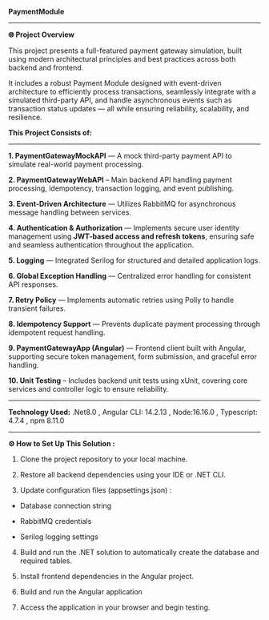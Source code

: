 **PaymentModule**
****
**🌐 Project Overview**

This project presents a full-featured payment gateway simulation, built using modern architectural principles and best practices across both backend and frontend.

It includes a robust Payment Module designed with event-driven architecture to efficiently process transactions, seamlessly integrate with a simulated third-party API, and handle asynchronous events such as transaction status updates — all while ensuring reliability, scalability, and resilience.

**This Project Consists of:**
** **
**1. PaymentGatewayMockAPI** — A mock third-party payment API to simulate real-world payment processing.

**2. PaymentGatewayWebAPI** – Main backend API handling payment processing, idempotency, transaction logging, and event publishing.

**3. Event-Driven Architecture** — Utilizes RabbitMQ for asynchronous message handling between services.

**4. Authentication & Authorization** — Implements secure user identity management using **JWT-based access and refresh tokens**, ensuring safe and seamless authentication throughout the application.

**5. Logging** — Integrated Serilog for structured and detailed application logs.

**6. Global Exception Handling** — Centralized error handling for consistent API responses.

**7. Retry Policy** — Implements automatic retries using Polly to handle transient failures.

**8. Idempotency Support** — Prevents duplicate payment processing through idempotent request handling.

**9. PaymentGatewayApp (Angular)** — Frontend client built with Angular, supporting secure token management, form submission, and graceful error handling.

**10. Unit Testing** – Includes backend unit tests using xUnit, covering core services and controller logic to ensure reliability.

****
**Technology Used:**
.Net8.0
, Angular CLI: 14.2.13
, Node:16.16.0
, Typescript: 4.7.4
, npm 8.11.0 

****
**⚙️ How to Set Up This Solution :**

1. Clone the project repository to your local machine.

2. Restore all backend dependencies using your IDE or .NET CLI.

3. Update configuration files (appsettings.json) :

 - Database connection string

 - RabbitMQ credentials

 - Serilog logging settings

4. Build and run the .NET solution to automatically create the database and required tables.

5. Install frontend dependencies in the Angular project.

6. Build and run the Angular application 

7. Access the application in your browser and begin testing.
